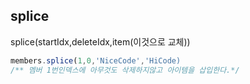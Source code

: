 ## splice
splice(startIdx,deleteIdx,item(이것으로 교체))
```js
members.splice(1,0,'NiceCode','HiCode)
/** 멤버 1번인덱스에 아무것도 삭제하지않고 아이템을 삽입한다.*/
```